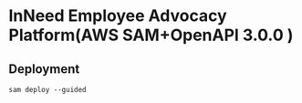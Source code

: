 # InNeed Employee Advocacy Platform(AWS SAM+OpenAPI 3.0.0 )


## Deployment
```
sam deploy --guided
```
